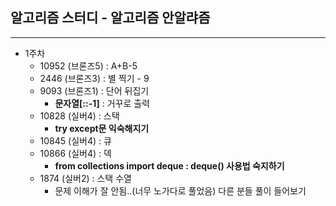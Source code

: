 ## 알고리즘 스터디 - 알고리즘 안알랴즘
----

- 1주차
  - 10952   (브론즈5)   : A+B-5
  - 2446    (브론즈3)   : 별 찍기 - 9
  - 9093    (브론즈1)   : 단어 뒤집기
    - **문자열[::-1]** : 거꾸로 출력
  - 10828   (실버4)     : 스택
    - **try except문 익숙해지기**
  - 10845   (실버4)     : 큐
  - 10866   (실버4)     : 덱
    - **from collections import deque : deque() 사용법 숙지하기**
  - 1874    (실버2)     : 스택 수열
    - 문제 이해가 잘 안됨..(너무 노가다로 풀었음) 다른 분들 풀이 들어보기